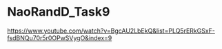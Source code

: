 # NaoRandD_Task9

https://www.youtube.com/watch?v=BgcAU2LbEkQ&list=PLQ5rERkGSxF-fsdBNQu70r5r0OPwSVygO&index=9
